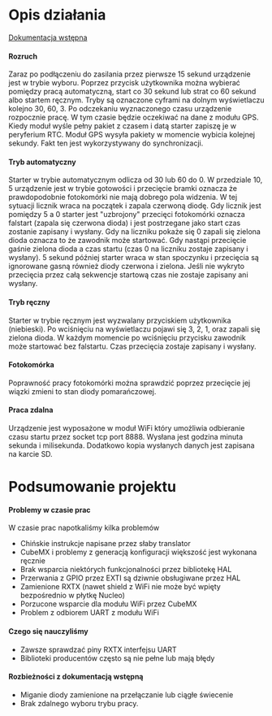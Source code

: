 # Opis działania

[Dokumentacja wstępna](./README.md)

#### Rozruch

Zaraz po podłączeniu do zasilania przez pierwsze 15 sekund urządzenie jest w trybie wyboru. Poprzez przycisk użytkownika można wybierać pomiędzy pracą automatyczną, start co 30 sekund lub strat co 60 sekund albo startem ręcznym. Tryby są oznaczone cyframi na dolnym wyświetlaczu kolejno 30, 60, 3. Po odczekaniu wyznaczonego czasu urządzenie rozpocznie pracę. W tym czasie będzie oczekiwać na dane z modułu GPS. Kiedy moduł wyśle pełny pakiet z czasem i datą starter zapiszę je w peryferium RTC. Moduł GPS wysyła pakiety w momencie wybicia kolejnej sekundy. Fakt ten jest wykorzystywany do synchronizacji.

#### Tryb automatyczny

Starter w trybie automatycznym odlicza od 30 lub 60 do 0. W przedziale 10, 5 urządzenie jest w trybie gotowości i przecięcie bramki oznacza że prawdopodobnie fotokomórki nie mają dobrego pola widzenia. W tej sytuacji licznik wraca na początek i zapala czerwoną diodę. Gdy licznik jest pomiędzy 5 a 0 starter jest "uzbrojony" przecięci fotokomórki oznacza falstart (zapala się czerwona dioda) i jest postrzegane jako start czas zostanie zapisany i wysłany. Gdy na liczniku pokaże się 0 zapali się zielona dioda oznacza to że zawodnik może startować. Gdy nastąpi przecięcie gaśnie zielona dioda a czas startu (czas 0 na liczniku zostaje zapisany i wysłany). 5 sekund później starter wraca w stan spoczynku i przecięcia są ignorowane gasną również diody czerwona i zielona. Jeśli nie wykryto przecięcia przez całą sekwencje startową czas nie zostaje zapisany ani wysłany.

#### Tryb ręczny

Starter w trybie ręcznym jest wyzwalany przyciskiem użytkownika (niebieski). Po wciśnięciu na wyświetlaczu pojawi się 3, 2, 1, oraz zapali się zielona dioda. W każdym momencie po wciśnięciu przycisku zawodnik może startować bez falstartu. Czas przecięcia zostaje zapisany i wysłany.

#### Fotokomórka

Poprawność pracy fotokomórki można sprawdzić poprzez przecięcie jej wiązki zmieni to stan diody pomarańczowej.

#### Praca zdalna

Urządzenie jest wyposażone w moduł WiFi który umożliwia odbieranie czasu startu przez socket tcp port 8888. Wysłana jest godzina minuta sekunda i milisekunda. Dodatkowo kopia wysłanych danych jest zapisana na karcie SD.

# Podsumowanie projektu

#### Problemy w czasie prac

W czasie prac napotkaliśmy kilka problemów

- Chińskie instrukcje napisane przez słaby translator
- CubeMX i problemy z generacją konfiguracji większość jest wykonana ręcznie
- Brak wsparcia niektórych funkcjonalności przez bibliotekę HAL
- Przerwania z GPIO przez EXTI są dziwnie obsługiwane przez HAL
- Zamienione RXTX (nawet shield z WiFi nie może być wpięty bezpośrednio w płytkę Nucleo)
- Porzucone wsparcie dla modułu WiFi przez CubeMX
- Problem z odbiorem UART z modułu WiFi

#### Czego się nauczyliśmy

- Zawsze sprawdzać piny RXTX interfejsu UART
- Biblioteki producentów często są nie pełne lub mają błędy

#### Rozbieżności z dokumentacją wstępną

- Miganie diody zamienione na przełączanie lub ciągłe świecenie
- Brak zdalnego wyboru trybu pracy.




